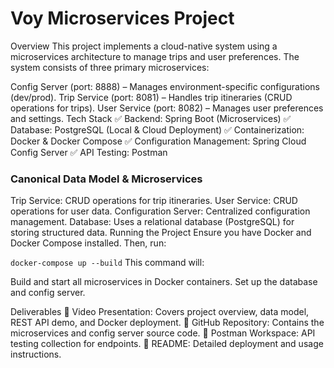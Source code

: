 # Voy Microservices Project
Overview
This project implements a cloud-native system using a microservices architecture to manage trips and user preferences. The system consists of three primary microservices:

Config Server (port: 8888) – Manages environment-specific configurations (dev/prod).
Trip Service (port: 8081) – Handles trip itineraries (CRUD operations for trips).
User Service (port: 8082) – Manages user preferences and settings.
Tech Stack
✅ Backend: Spring Boot (Microservices)
✅ Database: PostgreSQL (Local & Cloud Deployment)
✅ Containerization: Docker & Docker Compose
✅ Configuration Management: Spring Cloud Config Server
✅ API Testing: Postman

### Canonical Data Model & Microservices
Trip Service: CRUD operations for trip itineraries.
User Service: CRUD operations for user data.
Configuration Server: Centralized configuration management.
Database: Uses a relational database (PostgreSQL) for storing structured data.
Running the Project
Ensure you have Docker and Docker Compose installed. Then, run:


`docker-compose up --build`
This command will:

Build and start all microservices in Docker containers.
Set up the database and config server.

Deliverables
📌 Video Presentation: Covers project overview, data model, REST API demo, and Docker deployment.
📌 GitHub Repository: Contains the microservices and config server source code.
📌 Postman Workspace: API testing collection for endpoints.
📌 README: Detailed deployment and usage instructions.